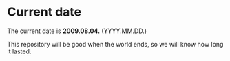 # Current date

The current date is **2009.08.04.** (YYYY.MM.DD.)

This repository will be good when the world ends, so we will know how long it lasted.